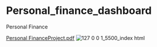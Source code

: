 # Personal_finance_dashboard
Personal Finance 

[Personal FinanceProject.pdf](https://github.com/Agni04/Personal_finance_dashboard/files/11303514/Personal.FinanceProject.pdf)
![127 0 0 1_5500_index html](https://user-images.githubusercontent.com/104579968/233837276-510f8631-4279-429d-ad09-498e31ec37b7.png)
